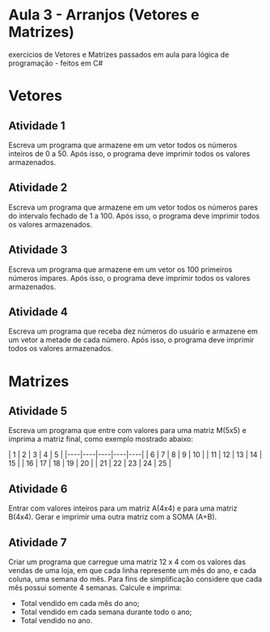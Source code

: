 # Aula 3 - Arranjos (Vetores e Matrizes)
exercícios de Vetores e Matrizes passados em aula para lógica de programação - feitos em C#

# Vetores
## Atividade 1
Escreva um programa que armazene em um vetor todos os números inteiros de 0 a 50. Após isso, o
programa deve imprimir todos os valores armazenados.

## Atividade 2
Escreva um programa que armazene em um vetor todos os números pares do intervalo fechado de 1 a 100. Após isso, o programa deve imprimir todos os valores armazenados.

## Atividade 3
Escreva um programa que armazene em um vetor os 100 primeiros números ímpares. Após isso, o
programa deve imprimir todos os valores armazenados.

## Atividade 4
Escreva um programa que receba dez números do usuário e armazene em um vetor a metade de cada
número. Após isso, o programa deve imprimir todos os valores armazenados.

# Matrizes

## Atividade 5
Escreva um programa que entre com valores para uma matriz M(5x5) e imprima a matriz final, como exemplo mostrado abaixo:
<p>
| 1  | 2  | 3  | 4  | 5  |
|----|----|----|----|----|
| 6  | 7  | 8  | 9  | 10 |
| 11 | 12 | 13 | 14 | 15 |
| 16 | 17 | 18 | 19 | 20 |
| 21 | 22 | 23 | 24 | 25 |
</p>

## Atividade 6
Entrar com valores inteiros para um matriz A(4x4) e para uma matriz B(4x4). Gerar e imprimir uma outra matriz com a SOMA (A+B).

## Atividade 7
Criar um programa que carregue uma matriz 12 x 4 com os valores das vendas de uma loja, em que cada linha represente um mês do ano, e cada coluna, uma semana do mês.
Para fins de simplificação considere que cada mês possui somente 4 semanas. Calcule e imprima:
- Total vendido em cada mês do ano;
- Total vendido em cada semana durante todo o ano;
- Total vendido no ano.
